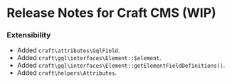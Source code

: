 # Release Notes for Craft CMS (WIP)

### Extensibility
- Added `craft\attributes\GqlField`.
- Added `craft\gql\interfaces\Element::$element`.
- Added `craft\gql\interfaces\Element::getElementFieldDefinitions()`.
- Added `craft\helpers\Attributes`.
